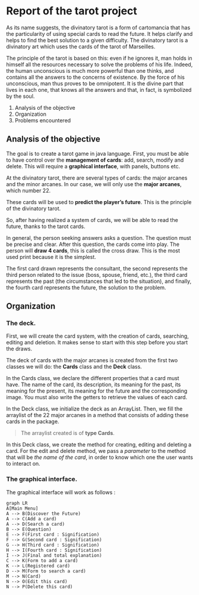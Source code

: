 # Report of the tarot project

As its name suggests, the divinatory tarot is a form of cartomancia that has the particularity of using special cards to read the future. It helps clarify and helps to find the best solution to a given difficulty. The divinatory tarot is a divinatory art which uses the cards of the tarot of Marseilles.

The principle of the tarot is based on this: even if he ignores it, man holds in himself all the resources necessary to solve the problems of his life. Indeed, the human unconscious is much more powerful than one thinks, and contains all the answers to the concerns of existence. By the force of his unconscious, man thus proves to be omnipotent. It is the divine part that lives in each one, that knows all the answers and that, in fact, is symbolized by the soul.

 1. Analysis of the objective
 2. Organization
 3. Problems encountered


## Analysis of the objective

The goal is to create a tarot game in java language. First, you must be able to have control over the **management of cards**: add, search, modify and delete. 
This will require a **graphical interface**, with panels, buttons etc. 

At the divinatory tarot, there are several types of cards: the major arcanes and the minor arcanes. In our case, we will only use the **major arcanes**, which number 22.

These cards will be used to **predict the player’s future**. This is the principle of the divinatory tarot.

So, after having realized a system of cards, we will be able to read the future, thanks to the tarot cards. 

In general, the person seeking answers asks a question. The question must be precise and clear. After this question, the cards come into play. The person will **draw 4 cards**, this is called the cross draw. This is the most used print because it is the simplest.

The first card drawn represents the consultant, the second represents the third person related to the issue (boss, spouse, friend, etc.), the third card represents the past (the circumstances that led to the situation), and finally, the fourth card represents the future, the solution to the problem.

## Organization

### The deck.
First, we will create the card system, with the creation of cards, searching, editing and deletion. It makes sense to start with this step before you start the draws.

The deck of cards with the major arcanes is created from the first two classes we will do: the **Cards** class and the **Deck** class.

In the Cards class, we declare the different properties that a card must have. The name of the card, its description, its meaning for the past, its meaning for the present, its meaning for the future and the corresponding image. You must also write the getters to retrieve the values of each card.

In the Deck class, we initialize the deck as an ArrayList. Then, we fill the arraylist of the 22 major arcanes in a method that consists of adding these cards in the package.

> The arraylist created is of **type Cards**.

In this Deck class, we create the method for creating, editing and deleting a card. For the edit and delete method, we pass a *parameter* to the method that will be *the name of the card*, in order to know which one the user wants to interact on.

### The graphical interface.

The graphical interface will work as follows :

```mermaid
graph LR
A[Main Menu]
A --> B(Discover the Future)
A --> C(Add a card)
A --> D(Search a card)
B --> E(Question)
E --> F(First card : Signification)
F --> G(Second card : Signification)
G --> H(Third card : Signification)
H --> I(Fourth card : Signification)
I --> J(Final and total explanation)
C --> K(Form to add a card) 
K --> L(Registered card)
D --> M(Form to search a card) 
M --> N(Card)
N --> O(Edit this card)
N --> P(Delete this card)
```
